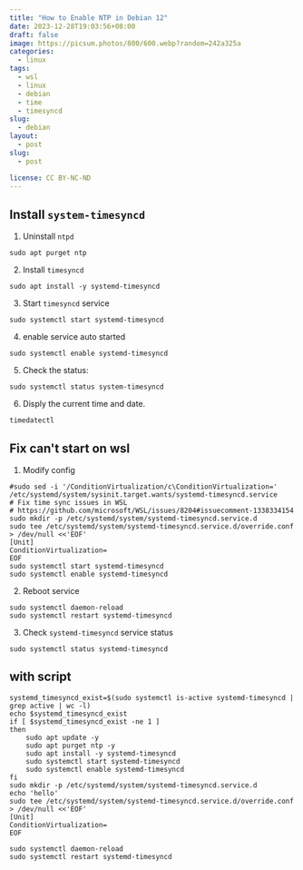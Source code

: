 ```yaml
---
title: "How to Enable NTP in Debian 12"
date: 2023-12-28T19:03:56+08:00
draft: false
image: https://picsum.photos/800/600.webp?random=242a325a
categories:
  - linux
tags:
  - wsl
  - linux
  - debian
  - time
  - timesyncd
slug:
  - debian
layout: 
  - post
slug: 
  - post

license: CC BY-NC-ND
---
```



## Install `system-timesyncd`
1. Uninstall `ntpd`
```shell
sudo apt purget ntp
```

2. Install `timesyncd`
```shell
sudo apt install -y systemd-timesyncd
```

3. Start `timesyncd` service
```shell
sudo systemctl start systemd-timesyncd
```

4. enable service auto started
```shell
sudo systemctl enable systemd-timesyncd
```

5. Check the status:
```shell
sudo systemctl status system-timesyncd
```

6. Disply the current time and date.
```shell
timedatectl
```
## Fix can't start on wsl

1. Modify config

```shell
#sudo sed -i '/ConditionVirtualization/c\ConditionVirtualization=' /etc/systemd/system/sysinit.target.wants/systemd-timesyncd.service
# Fix time sync issues in WSL
# https://github.com/microsoft/WSL/issues/8204#issuecomment-1338334154
sudo mkdir -p /etc/systemd/system/systemd-timesyncd.service.d
sudo tee /etc/systemd/system/systemd-timesyncd.service.d/override.conf > /dev/null <<'EOF'
[Unit]
ConditionVirtualization=
EOF
sudo systemctl start systemd-timesyncd
sudo systemctl enable systemd-timesyncd
```

2. Reboot service
```shell
sudo systemctl daemon-reload   
sudo systemctl restart systemd-timesyncd
```
3. Check `systemd-timesyncd` service status

```shell
sudo systemctl status systemd-timesyncd
```

## with script 

```shell
systemd_timesyncd_exist=$(sudo systemctl is-active systemd-timesyncd | grep active | wc -l)
echo $systemd_timesyncd_exist
if [ $systemd_timesyncd_exist -ne 1 ]
then
    sudo apt update -y
    sudo apt purget ntp -y
    sudo apt install -y systemd-timesyncd
    sudo systemctl start systemd-timesyncd
    sudo systemctl enable systemd-timesyncd
fi
sudo mkdir -p /etc/systemd/system/systemd-timesyncd.service.d
echo 'hello'
sudo tee /etc/systemd/system/systemd-timesyncd.service.d/override.conf > /dev/null <<'EOF'
[Unit]
ConditionVirtualization=
EOF

sudo systemctl daemon-reload   
sudo systemctl restart systemd-timesyncd

```
